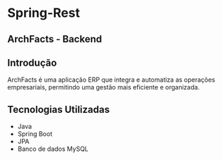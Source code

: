 # Spring-Rest
## ArchFacts - Backend

## Introdução
ArchFacts é uma aplicação ERP que integra e automatiza as operações empresariais, permitindo uma gestão mais eficiente e organizada.

## Tecnologias Utilizadas
- Java
- Spring Boot
- JPA
- Banco de dados MySQL
